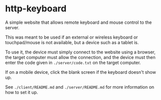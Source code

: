 # http-keyboard

A simple website that allows remote keyboard and mouse control to the server.

This was meant to be used if an external or wireless keyboard or touchpad/mouse is not available, but a device such as a tablet is.

To use it, the device must simply connect to the website using a browser, the target computer must allow the connection, and the device must then enter the code given in `./server/code.txt` on the target computer.

If on a mobile device, click the blank screen if the keyboard doesn't show up.

See `./client/README.md` and `./server/README.md` for more information on how to set it up.
